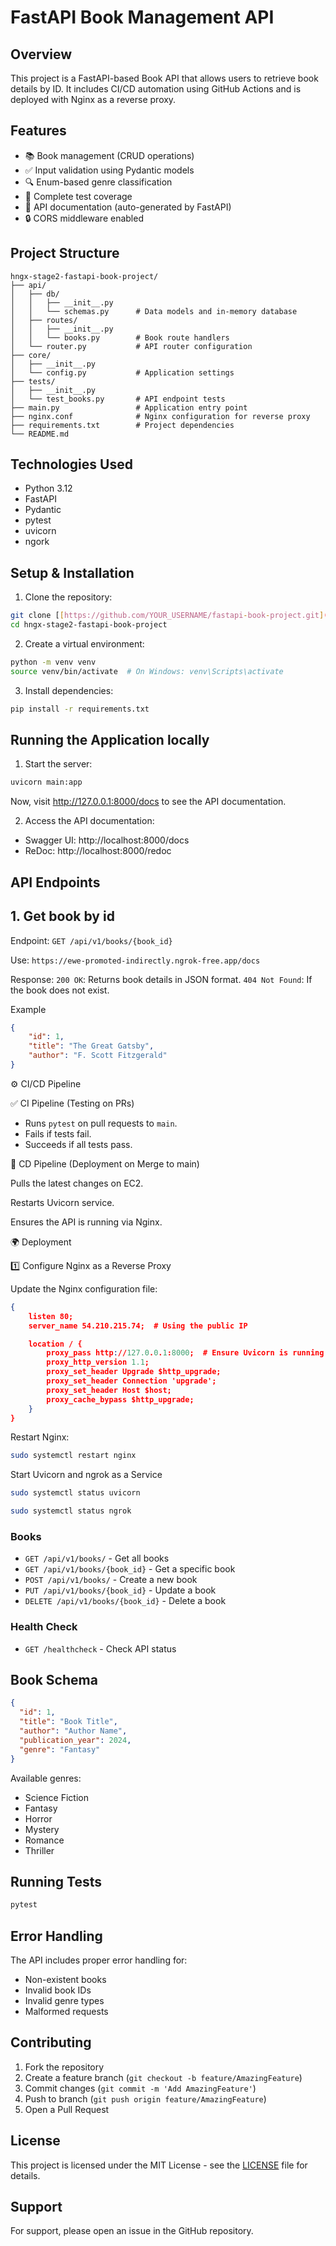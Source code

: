 # FastAPI Book Management API

## Overview

This project is a FastAPI-based Book API that allows users to retrieve book details by ID. It includes CI/CD automation using GitHub Actions and is deployed with Nginx as a reverse proxy.

## Features

- 📚 Book management (CRUD operations)
- ✅ Input validation using Pydantic models
- 🔍 Enum-based genre classification
- 🧪 Complete test coverage
- 📝 API documentation (auto-generated by FastAPI)
- 🔒 CORS middleware enabled

## Project Structure

```
hngx-stage2-fastapi-book-project/
├── api/
│   ├── db/
│   │   ├── __init__.py
│   │   └── schemas.py      # Data models and in-memory database
│   ├── routes/
│   │   ├── __init__.py
│   │   └── books.py        # Book route handlers
│   └── router.py           # API router configuration
├── core/
│   ├── __init__.py
│   └── config.py           # Application settings
├── tests/
│   ├── __init__.py
│   └── test_books.py       # API endpoint tests
├── main.py                 # Application entry point
├── nginx.conf              # Nginx configuration for reverse proxy   
├── requirements.txt        # Project dependencies
└── README.md
```

## Technologies Used

- Python 3.12
- FastAPI
- Pydantic
- pytest
- uvicorn
- ngork

## Setup & Installation

1. Clone the repository:

```bash
git clone [[https://github.com/YOUR_USERNAME/fastapi-book-project.git](https://github.com/dany-gaga/hngx-stage2-fastapi-book-project/tree/main)](https://github.com/dany-gaga/hngx-stage2-fastapi-book-project)
cd hngx-stage2-fastapi-book-project
```

2. Create a virtual environment:

```bash
python -m venv venv
source venv/bin/activate  # On Windows: venv\Scripts\activate
```

3. Install dependencies:

```bash
pip install -r requirements.txt
```

## Running the Application locally

1. Start the server:

```bash
uvicorn main:app
```
Now, visit http://127.0.0.1:8000/docs to see the API documentation.

2. Access the API documentation:

- Swagger UI: http://localhost:8000/docs
- ReDoc: http://localhost:8000/redoc

## API Endpoints
## 1. Get book by id

Endpoint: `GET /api/v1/books/{book_id}`

Use: `https://ewe-promoted-indirectly.ngrok-free.app/docs`

Response: `200 OK`: Returns book details in JSON format.
              `404 Not Found`: If the book does not exist.

Example
```json
{
    "id": 1,
    "title": "The Great Gatsby",
    "author": "F. Scott Fitzgerald"
}
```

⚙️ CI/CD Pipeline

✅ CI Pipeline (Testing on PRs)

- Runs `pytest` on pull requests to `main`.
- Fails if tests fail.
- Succeeds if all tests pass.

🚀 CD Pipeline (Deployment on Merge to main)

Pulls the latest changes on EC2.

Restarts Uvicorn service.

Ensures the API is running via Nginx.


🌍 Deployment

1️⃣ Configure Nginx as a Reverse Proxy

Update the Nginx configuration file:

```json
{  
    listen 80;  
    server_name 54.210.215.74;  # Using the public IP 

    location / {  
        proxy_pass http://127.0.0.1:8000;  # Ensure Uvicorn is running here  
        proxy_http_version 1.1;  
        proxy_set_header Upgrade $http_upgrade;  
        proxy_set_header Connection 'upgrade';  
        proxy_set_header Host $host;  
        proxy_cache_bypass $http_upgrade;  
    }  
} 
```
Restart Nginx:

```bash
sudo systemctl restart nginx
```
Start Uvicorn and ngrok as a Service

```bash
sudo systemctl status uvicorn
```
```bash
sudo systemctl status ngrok
```

### Books

- `GET /api/v1/books/` - Get all books
- `GET /api/v1/books/{book_id}` - Get a specific book
- `POST /api/v1/books/` - Create a new book
- `PUT /api/v1/books/{book_id}` - Update a book
- `DELETE /api/v1/books/{book_id}` - Delete a book

### Health Check

- `GET /healthcheck` - Check API status

## Book Schema

```json
{
  "id": 1,
  "title": "Book Title",
  "author": "Author Name",
  "publication_year": 2024,
  "genre": "Fantasy"
}
```

Available genres:

- Science Fiction
- Fantasy
- Horror
- Mystery
- Romance
- Thriller

## Running Tests

```bash
pytest
```

## Error Handling

The API includes proper error handling for:

- Non-existent books
- Invalid book IDs
- Invalid genre types
- Malformed requests

## Contributing

1. Fork the repository
2. Create a feature branch (`git checkout -b feature/AmazingFeature`)
3. Commit changes (`git commit -m 'Add AmazingFeature'`)
4. Push to branch (`git push origin feature/AmazingFeature`)
5. Open a Pull Request

## License

This project is licensed under the MIT License - see the [LICENSE](LICENSE) file for details.

## Support

For support, please open an issue in the GitHub repository.

